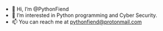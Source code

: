 - 👋 Hi, I’m @PythonFiend
- 👀 I’m interested in Python programming and Cyber Security.
- 📫 You can reach me at pythonfiend@protonmail.com
